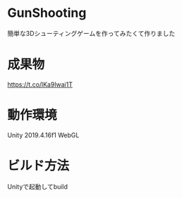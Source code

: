 # GunShooting
簡単な3Dシューティングゲームを作ってみたくて作りました

# 成果物
https://t.co/lKa9lwai1T

# 動作環境
Unity 2019.4.16f1
WebGL

# ビルド方法
Unityで起動してbuild

